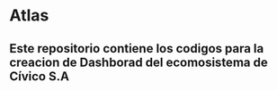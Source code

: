 # Atlas
## Este repositorio contiene los codigos para la creacion de Dashborad del ecomosistema de Cívico S.A
